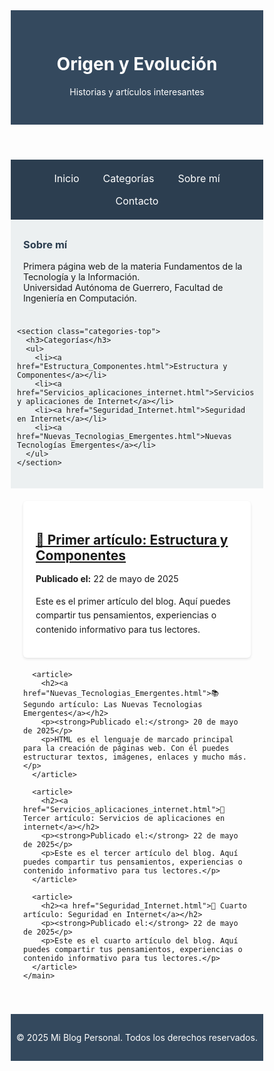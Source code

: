 <!DOCTYPE html>
<html lang="es">
<head>
  <meta charset="UTF-8">
  <meta name="viewport" content="width=device-width, initial-scale=1.0">
  <title>Blog Fundamento Tecnología de la Información</title>
  <style>
    * {
      box-sizing: border-box;
    }

    body {
      font-family: 'Segoe UI', sans-serif;
      background-color: #f9f9f9;
      margin: 0;
      padding: 0;
      color: #333;
    }

    header {
      background-color: #34495e;
      color: white;
      padding: 30px 20px;
      text-align: center;
    }

    nav {
      background-color: #2c3e50;
      padding: 12px 0;
      text-align: center;
    }

    nav a {
      color: white;
      margin: 0 12px;
      text-decoration: none;
      font-size: 1rem;
      display: inline-block;
      padding: 8px 5px;
    }

    nav a:hover {
      text-decoration: underline;
    }

    /* NUEVO: estilo para la parte superior con "Sobre mí" y "Categorías" */
    .top-info {
      display: flex;
      justify-content: space-around;
      background-color: #ecf0f1;
      padding: 20px 10px;
      flex-wrap: wrap;
    }

    .top-info section {
      max-width: 500px;
      margin: 10px;
    }

    .top-info h3 {
      margin-top: 0;
      color: #2c3e50;
    }

    .top-info ul {
      list-style-type: none;
      padding-left: 0;
    }

    .top-info li {
      margin: 6px 0;
    }

    .top-info a {
      text-decoration: none;
      color: #1abc9c;
      font-weight: bold;
    }

    .top-info a:hover {
      text-decoration: underline;
    }

    .container {
      display: flex;
      flex-wrap: wrap;
      max-width: 1200px;
      margin: 20px auto;
      padding: 0 20px;
      gap: 20px;
    }

    main {
      flex: 1 1 60%;
    }

    article {
      background: white;
      padding: 20px;
      margin-bottom: 20px;
      border-radius: 6px;
      box-shadow: 0 2px 4px rgba(0,0,0,0.1);
    }

    article h2 {
      margin-bottom: 10px;
    }

    article p {
      line-height: 1.6;
    }

    .sidebar {
      flex: 1 1 35%;
      background-color: #ecf0f1;
      padding: 20px;
      border-radius: 6px;
      height: fit-content;
    }

    footer {
      background-color: #34495e;
      color: white;
      text-align: center;
      padding: 15px 0;
      margin-top: 40px;
    }

    @media (max-width: 768px) {
      nav a {
        display: block;
        margin: 10px 0;
      }

      .container {
        flex-direction: column;
        padding: 0 15px;
      }

      .sidebar {
        margin-top: 20px;
      }
    }

    @media (max-width: 480px) {
      header h1 {
        font-size: 1.5em;
      }

      nav a {
        font-size: 1em;
      }

      article h2 {
        font-size: 1.2em;
      }

      .top-info section {
        width: 100%;
        text-align: center;
      }
    }
  </style>
</head>
<body>

  <header>
    <h1>Origen y Evolución</h1>
    <p>Historias y artículos interesantes</p>
  </header>

  <nav>
    <a href="#">Inicio</a>
    <a href="#">Categorías</a>
    <a href="#">Sobre mí</a>
    <a href="#">Contacto</a>
  </nav>

  <!-- NUEVO BLOQUE DE CATEGORÍAS Y SOBRE MÍ EN LA PARTE SUPERIOR -->
  <div class="top-info">
    <section class="about-top">
      <h3>Sobre mí</h3>
      <p>
        Primera página web de la materia Fundamentos de la Tecnología y la Información.<br>
        Universidad Autónoma de Guerrero, Facultad de Ingeniería en Computación.
      </p>
    </section>

    <section class="categories-top">
      <h3>Categorías</h3>
      <ul>
        <li><a href="Estructura_Componentes.html">Estructura y Componentes</a></li>
        <li><a href="Servicios_aplicaciones_internet.html">Servicios y aplicaciones de Internet</a></li>
        <li><a href="Seguridad_Internet.html">Seguridad en Internet</a></li>
        <li><a href="Nuevas_Tecnologias_Emergentes.html">Nuevas Tecnologías Emergentes</a></li>
      </ul>
    </section>
  </div>

  <div class="container">
    <main>
      <article>
        <h2><a href="Estructura_Componentes.html">🌄 Primer artículo: Estructura y Componentes</a></h2>
        <p><strong>Publicado el:</strong> 22 de mayo de 2025</p>
        <p>Este es el primer artículo del blog. Aquí puedes compartir tus pensamientos, experiencias o contenido informativo para tus lectores.</p>
      </article>

      <article>
        <h2><a href="Nuevas_Tecnologias_Emergentes.html">📚 Segundo artículo: Las Nuevas Tecnologias Emergentes</a></h2>
        <p><strong>Publicado el:</strong> 20 de mayo de 2025</p>
        <p>HTML es el lenguaje de marcado principal para la creación de páginas web. Con él puedes estructurar textos, imágenes, enlaces y mucho más.</p>
      </article>

      <article>
        <h2><a href="Servicios_aplicaciones_internet.html">🌄 Tercer artículo: Servicios de aplicaciones en internet</a></h2>
        <p><strong>Publicado el:</strong> 22 de mayo de 2025</p>
        <p>Este es el tercer artículo del blog. Aquí puedes compartir tus pensamientos, experiencias o contenido informativo para tus lectores.</p>
      </article>

      <article>
        <h2><a href="Seguridad_Internet.html">🌄 Cuarto artículo: Seguridad en Internet</a></h2>
        <p><strong>Publicado el:</strong> 22 de mayo de 2025</p>
        <p>Este es el cuarto artículo del blog. Aquí puedes compartir tus pensamientos, experiencias o contenido informativo para tus lectores.</p>
      </article>
    </main>
  </div>

  <footer>
    <p>&copy; 2025 Mi Blog Personal. Todos los derechos reservados.</p>
  </footer>

</body>
</html>

  </footer>

</body>
</html>
